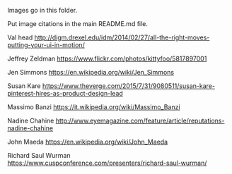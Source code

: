 
Images go in this folder.

Put image citations in the main README.md file.

Val head
http://digm.drexel.edu/idm/2014/02/27/all-the-right-moves-putting-your-ui-in-motion/

Jeffrey Zeldman
https://www.flickr.com/photos/kittyfoo/5817897001

Jen Simmons
https://en.wikipedia.org/wiki/Jen_Simmons

Susan Kare
https://www.theverge.com/2015/7/31/9080511/susan-kare-pinterest-hires-as-product-design-lead

Massimo Banzi
https://it.wikipedia.org/wiki/Massimo_Banzi

Nadine Chahine
http://www.eyemagazine.com/feature/article/reputations-nadine-chahine

John Maeda
https://en.wikipedia.org/wiki/John_Maeda

Richard Saul Wurman
https://www.cuspconference.com/presenters/richard-saul-wurman/
